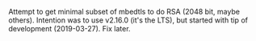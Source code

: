 Attempt to get minimal subset of mbedtls to do RSA (2048 bit, maybe others).
Intention was to use v2.16.0 (it's the LTS), but started with tip of development (2019-03-27).
Fix later.
